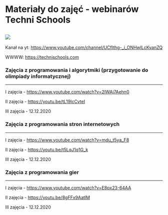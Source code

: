 # Materiały do zajęć - webinarów Techni Schools
![](https://technischools.com/static/media/logots.png)
-------------
Kanał na yt: https://www.youtube.com/channel/UCfIthg-_i_ONHwlLcKvanZQ

WWWW: https://technischools.com

### Zajęcia z programowania i algorytmiki (przygotowanie do olimpiady informatycznej)
-------------
I zajęcia - https://www.youtube.com/watch?v=2IWAi7Aehn0

II zajęcia - https://youtu.be/tL19IcCvteI

III zajęcia - 12.12.2020

### Zajęcia z programowania stron internetowych
-------------
I zajęcia - https://www.youtube.com/watch?v=mdu_t5ya_F8

II zajęcia - https://youtu.be/t5LqJ1q1G_k

III zajęcia - 12.12.2020

### Zajęcia z programowania gier
-------------
I zajęcia - https://www.youtube.com/watch?v=E8px23-64AA

II zajęcia - https://youtu.be/8gFFx9AatlM

III zajęcia - 12.12.2020
